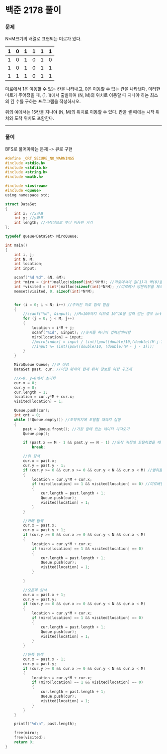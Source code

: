 # 백준 2178 풀이

### 문제

N×M크기의 배열로 표현되는 미로가 있다.

|  1   |  0   |  1   |  1   |  1   |  1   |
| :--: | :--: | :--: | :--: | :--: | :--: |
|  1   |  0   |  1   |  0   |  1   |  0   |
|  1   |  0   |  1   |  0   |  1   |  1   |
|  1   |  1   |  1   |  0   |  1   |  1   |

미로에서 1은 이동할 수 있는 칸을 나타내고, 0은 이동할 수 없는 칸을 나타낸다. 이러한 미로가 주어졌을 때, (1, 1)에서 출발하여 (N, M)의 위치로 이동할 때 지나야 하는 최소의 칸 수를 구하는 프로그램을 작성하시오.

위의 예에서는 15칸을 지나야 (N, M)의 위치로 이동할 수 있다. 칸을 셀 때에는 시작 위치와 도착 위치도 포함한다.

------

### 풀이

BFS로 풀어야하는 문제 -> 큐로 구현

```c
#define _CRT_SECURE_NO_WARNINGS
#include <stdio.h>
#include <stdlib.h>
#include <string.h>
#include <math.h>

#include <iostream> 
#include <queue> 
using namespace std;

struct DataSet
{
	int x; //x좌표
	int y; //y좌표
	int length; //시작점으로 부터 이동한 거리
};

typedef queue<DataSet> MiroQueue;

int main()
{
	int i, j;
	int N, M;
	int location;
	int input;

	scanf("%d %d", &N, &M);
	int *miro = (int*)malloc(sizeof(int)*N*M); //미로에서의 길(1)과 벽(0)을 저장하는 배열
	int *visited = (int*)malloc(sizeof(int)*N*M); //미로에서 방문여부를 체크하는 배열
	memset(visited, 0, sizeof(int)*N*M);


	for (i = 0; i < N; i++) //주어진 미로 입력 받음
	{
		//scanf("%d", &input); //M=100까지 이므로 10^10을 입력 받는 경우 int형으로 입력 받을 수 없음(내가 틀렸던 부분)
		for (j = 0; j < M; j++)
		{
			location = i*M + j;
			scanf("%1d", &input); //숫자를 하나씩 입력받아야함
			miro[location] = input;
			//miro[index] = input / (int)(pow((double)10,(double)(M-j-1)));
			//input %= (int)(pow((double)10, (double)(M - j - 1)));
		}
	}

	MiroQueue Queue; //큐 생성
	DataSet past, cur; //이전 위치와 현재 위치 정보를 위한 구조체

	//x=0, y=0에서 초기화
	cur.x = 0;
	cur.y = 0;
	cur.length = 1;
	location = cur.y*M + cur.x;
	visited[location] = 1;

	Queue.push(cur);
	int cnt = 0;
	while (!Queue.empty()) //도착위치에 도달할 때까지 실행
	{
		past = Queue.front(); //가장 앞에 있는 데이터 가져오기
		Queue.pop();

		if (past.x == M - 1 && past.y == N - 1) //도착 지점에 도달하였을 때 탐색 중지
			break;

		//위 탐색
		cur.x = past.x;
		cur.y = past.y - 1;
		if (cur.y >= 0 && cur.x >= 0 && cur.y < N && cur.x < M) //범위를 벗어나는지 체크
		{
			location = cur.y*M + cur.x;
			if (miro[location] == 1 && visited[location] == 0) //미로배열과 방문여부배열 체크
			{
				cur.length = past.length + 1;
				Queue.push(cur);
				visited[location] = 1;
			}
		}

		//아래 탐색
		cur.x = past.x;
		cur.y = past.y + 1;
		if (cur.y >= 0 && cur.x >= 0 && cur.y < N && cur.x < M)
		{
			location = cur.y*M + cur.x;
			if (miro[location] == 1 && visited[location] == 0)
			{
				cur.length = past.length + 1;
				Queue.push(cur);
				visited[location] = 1;
			}
			
		}

		//오른쪽 탐색
		cur.x = past.x + 1;
		cur.y = past.y;
		if (cur.y >= 0 && cur.x >= 0 && cur.y < N && cur.x < M)
		{
			location = cur.y*M + cur.x;
			if (miro[location] == 1 && visited[location] == 0)
			{
				cur.length = past.length + 1;
				Queue.push(cur);
				visited[location] = 1;
			}
		}

		//왼쪽 탐색
		cur.x = past.x - 1;
		cur.y = past.y;
		if (cur.y >= 0 && cur.x >= 0 && cur.y < N && cur.x < M)
		{
			location = cur.y*M + cur.x;
			if (miro[location] == 1 && visited[location] == 0)
			{
				cur.length = past.length + 1;
				Queue.push(cur);
				visited[location] = 1;
			}
		}	
	}

	printf("%d\n", past.length);

	free(miro);
	free(visited);
	return 0;
}
```

